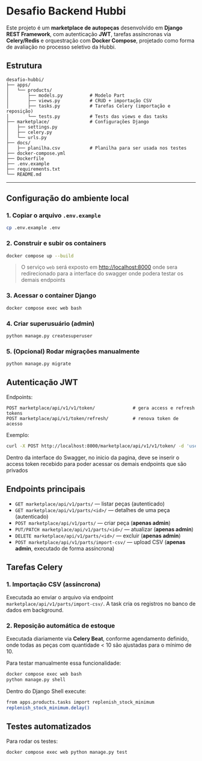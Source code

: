 # Desafio Backend Hubbi

Este projeto é um **marketplace de autopeças** desenvolvido em **Django REST Framework**, com autenticação **JWT**, tarefas assíncronas via **Celery/Redis** e orquestração com **Docker Compose**, projetado como forma de avaliação no processo seletivo da Hubbi.

## Estrutura

```
desafio-hubbi/
├── apps/
│   └── products/
│       ├── models.py          # Modelo Part
│       ├── views.py           # CRUD + importação CSV
│       ├── tasks.py           # Tarefas Celery (importação e reposição)
│       └── tests.py           # Tests das views e das tasks
├── marketplace/               # Configurações Django
│   ├── settings.py
│   ├── celery.py
│   └── urls.py
├── docs/                      
│   ├── planilha.csv           # Planilha para ser usada nos testes
├── docker-compose.yml
├── Dockerfile
├── .env.example
├── requirements.txt
└── README.md
```

---

## Configuração do ambiente local

### 1. Copiar o arquivo `.env.example`

```bash
cp .env.example .env
```

### 2. Construir e subir os containers

```bash
docker compose up --build
```

> O serviço `web` será exposto em [http://localhost:8000](http://localhost:8000) onde sera redirecionado para a interface do swagger onde podera testar os demais endpoints

### 3. Acessar o container Django

```bash
docker compose exec web bash
```

### 4. Criar superusuário (admin)

```bash
python manage.py createsuperuser
```

### 5. (Opcional) Rodar migrações manualmente

```bash
python manage.py migrate
```



## Autenticação JWT

Endpoints:

```
POST marketplace/api/v1/v1/token/              # gera access e refresh tokens
POST marketplace/api/v1/token/refresh/         # renova token de acesso
```

Exemplo:

```bash
curl -X POST http://localhost:8000/marketplace/api/v1/v1/token/ -d 'username=admin&password=senha'
```

Dentro da interface do Swagger, no inicio da pagina, deve se inserir o access token recebido para poder acessar os demais endpoints que são privados

##  Endpoints principais

* `GET marketplace/api/v1/parts/` — listar peças (autenticado)
* `GET marketplace/api/v1/parts/<id>/` — detalhes de uma peça (autenticado)
* `POST marketplace/api/v1/parts/` — criar peça (**apenas admin**)
* `PUT/PATCH marketplace/api/v1/parts/<id>/` — atualizar (**apenas admin**)
* `DELETE marketplace/api/v1/parts/<id>/` — excluir (**apenas admin**)
* `POST marketplace/api/v1/parts/import-csv/` — upload CSV (**apenas admin**, executado de forma assíncrona)


##  Tarefas Celery

### 1. Importação CSV (assíncrona)

Executada ao enviar o arquivo via endpoint `marketplace/api/v1/parts/import-csv/`.
A task cria os registros no banco de dados em background.

### 2. Reposição automática de estoque

Executada diariamente via **Celery Beat**, conforme agendamento definido, onde todas as peças com quantidade < 10 são ajustadas para o mínimo de 10.

Para testar manualmente essa funcionalidade:

```bash
docker compose exec web bash
python manage.py shell
```

Dentro do Django Shell execute:

```bash
from apps.products.tasks import replenish_stock_minimum
replenish_stock_minimum.delay()
```

## Testes automatizados

Para rodar os testes:

```bash
docker compose exec web python manage.py test
```
